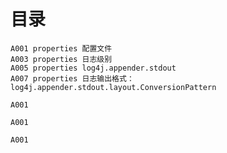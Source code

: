 # 目录 
    A001 properties 配置文件 
    A003 properties 日志级别 
    A005 properties log4j.appender.stdout 
    A007 properties 日志输出格式：log4j.appender.stdout.layout.ConversionPattern
    
    A001
    
    A001
    
    A001
    
